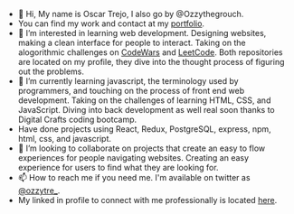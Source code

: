 - 👋 Hi, My name is Oscar Trejo, I also go by @Ozzythegrouch.
- You can find my work and contact at my [portfolio](oscartrejo.dev).
- 👀 I’m interested in learning web development. Designing websites, making a clean interface for people to interact. Taking on the alogorithmic challenges on [CodeWars](https://www.codewars.com/users/Ozzythegrouch) and [LeetCode](https://leetcode.com/ozzythegrouch/). Both repositories are located on my profile, they dive into the thought process of figuring out the problems.
- 🌱 I’m currently learning javascript, the terminology used by programmers, and touching on the process of front end web development. Taking on the challenges of learning HTML, CSS, and JavaScript. Diving into back development as well real soon thanks to Digital Crafts coding bootcamp.
- Have done projects using React, Redux, PostgreSQL, express, npm, html, css, and javascript.
- 💞️ I’m looking to collaborate on projects that create an easy to flow experiences for people navigating websites. Creating an easy experience for users to find what they are looking for. 
- 📫 How to reach me if you need me. I'm available on twitter as [@ozzytre_](https://twitter.com/ozzytre_).
- My linked in profile to connect with me professionally is located [here](https://www.linkedin.com/in/trejooscar/).
<!---
Ozzythegrouch/Ozzythegrouch is a ✨ special ✨ repository because its `README.md` (this file) appears on your GitHub profile.
You can click the Preview link to take a look at your changes.
--->
